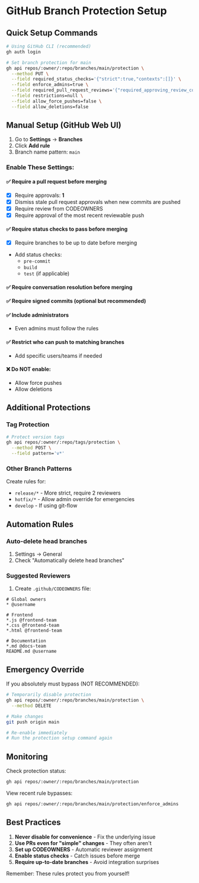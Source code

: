 # GitHub Branch Protection Setup

## Quick Setup Commands

```bash
# Using GitHub CLI (recommended)
gh auth login

# Set branch protection for main
gh api repos/:owner/:repo/branches/main/protection \
  --method PUT \
  --field required_status_checks='{"strict":true,"contexts":[]}' \
  --field enforce_admins=true \
  --field required_pull_request_reviews='{"required_approving_review_count":1,"dismiss_stale_reviews":true}' \
  --field restrictions=null \
  --field allow_force_pushes=false \
  --field allow_deletions=false
```

## Manual Setup (GitHub Web UI)

1. Go to **Settings** → **Branches**
2. Click **Add rule**
3. Branch name pattern: `main`

### Enable These Settings:

#### ✅ Require a pull request before merging
- [x] Require approvals: **1**
- [x] Dismiss stale pull request approvals when new commits are pushed
- [x] Require review from CODEOWNERS
- [x] Require approval of the most recent reviewable push

#### ✅ Require status checks to pass before merging
- [x] Require branches to be up to date before merging
- Add status checks:
  - `pre-commit`
  - `build`
  - `test` (if applicable)

#### ✅ Require conversation resolution before merging

#### ✅ Require signed commits (optional but recommended)

#### ✅ Include administrators
- Even admins must follow the rules

#### ✅ Restrict who can push to matching branches
- Add specific users/teams if needed

#### ❌ Do NOT enable:
- Allow force pushes
- Allow deletions

## Additional Protections

### Tag Protection
```bash
# Protect version tags
gh api repos/:owner/:repo/tags/protection \
  --method POST \
  --field pattern='v*'
```

### Other Branch Patterns
Create rules for:
- `release/*` - More strict, require 2 reviewers
- `hotfix/*` - Allow admin override for emergencies
- `develop` - If using git-flow

## Automation Rules

### Auto-delete head branches
1. Settings → General
2. Check "Automatically delete head branches"

### Suggested Reviewers
1. Create `.github/CODEOWNERS` file:
```
# Global owners
* @username

# Frontend
*.js @frontend-team
*.css @frontend-team
*.html @frontend-team

# Documentation
*.md @docs-team
README.md @username
```

## Emergency Override

If you absolutely must bypass (NOT RECOMMENDED):
```bash
# Temporarily disable protection
gh api repos/:owner/:repo/branches/main/protection \
  --method DELETE

# Make changes
git push origin main

# Re-enable immediately
# Run the protection setup command again
```

## Monitoring

Check protection status:
```bash
gh api repos/:owner/:repo/branches/main/protection
```

View recent rule bypasses:
```bash
gh api repos/:owner/:repo/branches/main/protection/enforce_admins
```

## Best Practices

1. **Never disable for convenience** - Fix the underlying issue
2. **Use PRs even for "simple" changes** - They often aren't
3. **Set up CODEOWNERS** - Automatic reviewer assignment
4. **Enable status checks** - Catch issues before merge
5. **Require up-to-date branches** - Avoid integration surprises

Remember: These rules protect you from yourself!